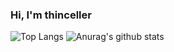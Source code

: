 ### Hi, I'm thinceller

![Top Langs](https://github-readme-stats.vercel.app/api/top-langs/?username=thinceller&theme=nightowl)
![Anurag's github stats](https://github-readme-stats.vercel.app/api?username=thinceller&count_private=true&theme=nightowl&show_icons=true&line_height=40)
